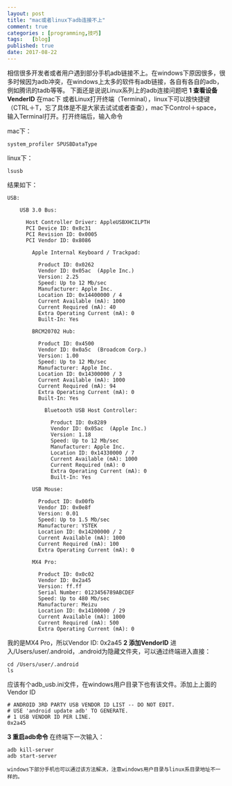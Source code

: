 ```yaml
---
layout: post
title: "mac或者linux下adb连接不上"
comment: true
categories : [programming,技巧]
tags:   [blog]
published: true
date: 2017-08-22
---
```



相信很多开发者或者用户遇到部分手机adb链接不上。在windows下原因很多，很多时候因为adb冲突，在windows上太多的软件有adb链接，各自有各自的adb，例如腾讯的tadb等等。
	下面还是说说Linux系列上的adb连接问题吧
	**1 查看设备VenderID**
	在mac下 或者Linux打开终端（Terminal），linux下可以按快捷键（CTRL＋T，忘了具体是不是大家去试试或者查查），mac下Control＋space，输入Terminal打开。打开终端后，输入命令
	
mac下：
```
system_profiler SPUSBDataType
```
linux下：

```
lsusb
```
结果如下：

```
USB:

    USB 3.0 Bus:

      Host Controller Driver: AppleUSBXHCILPTH
      PCI Device ID: 0x8c31 
      PCI Revision ID: 0x0005 
      PCI Vendor ID: 0x8086 

        Apple Internal Keyboard / Trackpad:

          Product ID: 0x0262
          Vendor ID: 0x05ac  (Apple Inc.)
          Version: 2.25
          Speed: Up to 12 Mb/sec
          Manufacturer: Apple Inc.
          Location ID: 0x14400000 / 4
          Current Available (mA): 1000
          Current Required (mA): 40
          Extra Operating Current (mA): 0
          Built-In: Yes

        BRCM20702 Hub:

          Product ID: 0x4500
          Vendor ID: 0x0a5c  (Broadcom Corp.)
          Version: 1.00
          Speed: Up to 12 Mb/sec
          Manufacturer: Apple Inc.
          Location ID: 0x14300000 / 3
          Current Available (mA): 1000
          Current Required (mA): 94
          Extra Operating Current (mA): 0
          Built-In: Yes

            Bluetooth USB Host Controller:

              Product ID: 0x8289
              Vendor ID: 0x05ac  (Apple Inc.)
              Version: 1.18
              Speed: Up to 12 Mb/sec
              Manufacturer: Apple Inc.
              Location ID: 0x14330000 / 7
              Current Available (mA): 1000
              Current Required (mA): 0
              Extra Operating Current (mA): 0
              Built-In: Yes

        USB Mouse:

          Product ID: 0x00fb
          Vendor ID: 0x0e8f
          Version: 0.01
          Speed: Up to 1.5 Mb/sec
          Manufacturer: YSTEK
          Location ID: 0x14200000 / 2
          Current Available (mA): 1000
          Current Required (mA): 100
          Extra Operating Current (mA): 0

        MX4 Pro:

          Product ID: 0x0c02
          Vendor ID: 0x2a45
          Version: ff.ff
          Serial Number: 0123456789ABCDEF
          Speed: Up to 480 Mb/sec
          Manufacturer: Meizu
          Location ID: 0x14100000 / 29
          Current Available (mA): 1000
          Current Required (mA): 500
          Extra Operating Current (mA): 0

```
我的是MX4 Pro，所以Vendor ID: 0x2a45
**2 添加VendorID**
进入/Users/user/.android，.android为隐藏文件夹，可以通过终端进入直接：

```
cd /Users/user/.android
ls
```
应该有个adb_usb.ini文件，在windows用户目录下也有该文件。添加上上面的Vendor ID

```
# ANDROID 3RD PARTY USB VENDOR ID LIST -- DO NOT EDIT.  
# USE 'android update adb' TO GENERATE.  
# 1 USB VENDOR ID PER LINE.  
0x2a45
```

**3 重启adb命令**
在终端下一次输入：

```
adb kill-server  
adb start-server  
```


	windows下部分手机也可以通过该方法解决，注意windows用户目录与linux系目录地址不一样的。
